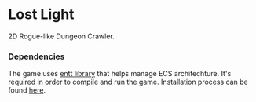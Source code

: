 # Lost Light
2D Rogue-like Dungeon Crawler.

### Dependencies
The game uses [entt library](https://github.com/skypjack/entt#packaging-tools) that helps manage ECS architechture.
It's required in order to compile and run the game. Installation process can be found [here](https://github.com/skypjack/entt#packaging-tools).
